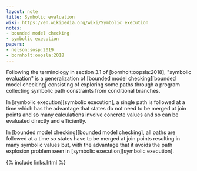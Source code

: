 ```yaml
---
layout: note
title: Symbolic evaluation
wiki: https://en.wikipedia.org/wiki/Symbolic_execution
notes:
- bounded model checking
- symbolic execution
papers:
- nelson:sosp:2019
- bornholt:oopsla:2018
---
```


Following the terminology in section 3.1 of 
[bornholt:oopsla:2018], "symbolic evaluation" is a generalization
of [bounded model checking][bounded model checking] consisting of exploring some paths
through a program collecting symbolic path constraints from conditional
branches.

In [symbolic execution][symbolic execution], a single path is followed at a time which has the
advantage that states do not need to be merged at join points
and so many calculations involve concrete values and so can be
evaluated directly and efficiently.

In [bounded model checking][bounded model checking], all paths are followed at a time
so states have to be merged at join points resulting in many symbolic
values but, with the advantage that it avoids the path explosion
problem seen in [symbolic execution][symbolic execution].

{% include links.html %}
